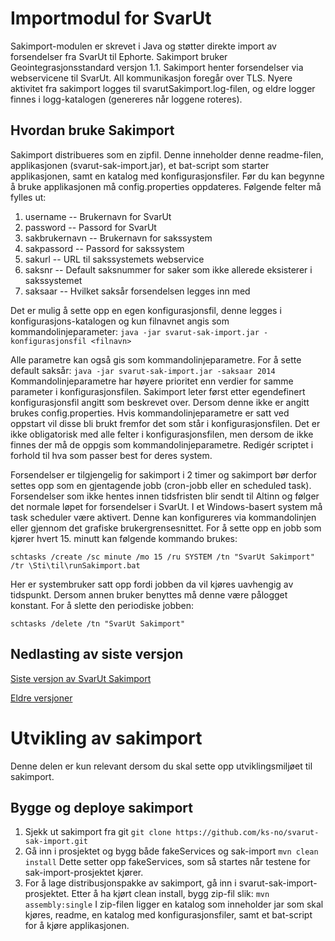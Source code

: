 Importmodul for SvarUt
===================================

Sakimport-modulen er skrevet i Java og støtter direkte import av forsendelser fra SvarUt til Ephorte. Sakimport bruker Geointegrasjonsstandard versjon 1.1. Sakimport henter forsendelser via
webservicene til SvarUt. All kommunikasjon foregår over TLS. Nyere aktivitet fra sakimport logges til svarutSakimport.log-filen, og eldre logger finnes i logg-katalogen (genereres når loggene
roteres).


Hvordan bruke Sakimport
-----------------------------------
Sakimport distribueres som en zipfil. Denne inneholder denne readme-filen, applikasjonen (svarut-sak-import.jar), et bat-script som starter applikasjonen, samt en katalog med konfigurasjonsfiler.
Før du kan begynne å bruke applikasjonen må config.properties oppdateres. Følgende felter må fylles ut:

1. username -- Brukernavn for SvarUt
2. password -- Passord for SvarUt
3. sakbrukernavn -- Brukernavn for sakssystem
4. sakpassord -- Passord for sakssystem
5. sakurl -- URL til sakssystemets webservice
6. saksnr -- Default saksnummer for saker som ikke allerede eksisterer i sakssystemet
7. saksaar -- Hvilket saksår forsendelsen legges inn med

Det er mulig å sette opp en egen konfigurasjonsfil, denne legges i konfigurasjons-katalogen og kun filnavnet angis som kommandolinjeparameter:
`java -jar svarut-sak-import.jar -konfigurasjonsfil <filnavn>`

Alle parametre kan også gis som kommandolinjeparametre. For å sette default saksår:
`java -jar svarut-sak-import.jar -saksaar 2014`
Kommandolinjeparametre har høyere prioritet enn verdier for samme parameter i konfigurasjonsfilen. Sakimport leter først etter egendefinert konfigurasjonsfil angitt
som beskrevet over. Dersom denne ikke er angitt brukes config.properties. Hvis kommandolinjeparametre er satt ved oppstart vil disse bli brukt fremfor det som står i
konfigurasjonsfilen. Det er ikke obligatorisk med alle felter i konfigurasjonsfilen, men dersom de ikke finnes der må de oppgis som kommandolinjeparametre. Redigér scriptet i forhold til
hva som passer best for deres system.

Forsendelser er tilgjengelig for sakimport i 2 timer og sakimport bør derfor settes opp som en gjentagende jobb (cron-jobb eller en scheduled task).
Forsendelser som ikke hentes innen tidsfristen blir sendt til Altinn og følger det normale løpet for forsendelser i SvarUt. I et Windows-basert system må task scheduler være
aktivert. Denne kan konfigureres via kommandolinjen eller gjennom det grafiske brukergrensesnittet. For å sette opp en jobb som kjører hvert 15. minutt kan følgende kommando brukes:

`schtasks /create /sc minute /mo 15 /ru SYSTEM /tn "SvarUt Sakimport" /tr \Sti\til\runSakimport.bat`

Her er systembruker satt opp fordi jobben da vil kjøres uavhengig av tidspunkt. Dersom annen bruker benyttes må denne være pålogget konstant.
For å slette den periodiske jobben:

`schtasks /delete /tn "SvarUt Sakimport"`

Nedlasting av siste versjon
-----------------------------------

[Siste versjon av SvarUt Sakimport](https://svarut.ks.no/releases/svarut-sak-import-latest.zip)

[Eldre versjoner](https://svarut.ks.no/releases/)

Utvikling av sakimport
===================================

Denne delen er kun relevant dersom du skal sette opp utviklingsmiljøet til sakimport.


Bygge og deploye sakimport
-----------------------------------
1. Sjekk ut sakimport fra git `git clone https://github.com/ks-no/svarut-sak-import.git`
2. Gå inn i prosjektet og bygg både fakeServices og sak-import `mvn clean install` Dette setter opp fakeServices, som så startes når testene for sak-import-prosjektet kjører.
3. For å lage distribusjonspakke av sakimport, gå inn i svarut-sak-import-prosjektet. Etter å ha kjørt clean install, bygg zip-fil slik: `mvn assembly:single`
I zip-filen ligger en katalog som inneholder jar som skal kjøres, readme, en katalog med konfigurasjonsfiler, samt et bat-script for å kjøre applikasjonen.
